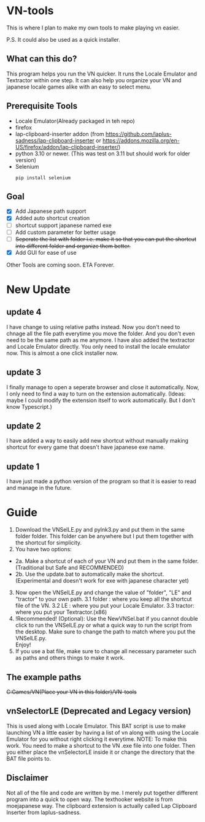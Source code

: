 # VN-tools

This is where I plan to make my own tools to make playing vn easier.

P.S. It could also be used as a quick installer.

## What can this do?
This program helps you run the VN quicker. It runs the Locale Emulator and Textractor within one step. It can also help you organize your VN and japanese locale games alike with an easy to select menu.

## Prerequisite Tools
- Locale Emulator(Already packaged in teh repo)
- firefox
- lap-clipboard-inserter addon (from https://github.com/laplus-sadness/lap-clipboard-inserter or https://addons.mozilla.org/en-US/firefox/addon/lap-clipboard-inserter/)
- python 3.10 or newer. (This was test on 3.11 but should work for older version)
- Selenium
  ```
  pip install selenium
  ``` 

## Goal
- [x] Add Japanese path support
- [x] Added auto shortcut creation
- [ ] shortcut support japanese named exe
- [ ] Add custom parameter for better usage
- [ ] ~~Seperate the list with folder i.e. make it so that you can put the shortcut into different folder and organize them better.~~
- [x] Add GUI for ease of use

Other Tools are coming soon. ETA Forever.

# New Update
## update 4
I have change to using relative paths instead. Now you don't need to chnage all the file path everytime you move the folder. And you don't even need to be the same path as me anymore.
I have also added the textractor and Locale Emulator directly. You only need to install the locale emulator now. This is almost a one click installer now.

## update 3
I finally manage to open a seperate browser and close it automatically. Now, I only need to find a way to turn on the extension automatically. (Ideas: maybe I could modify the extension itself to work automatically. But I don't know Typescript.)

## update 2
I have added a way to easily add new shortcut without manually making shortcut for every game that doesn't have japanese exe name.
## update 1
I have just made a python version of the program so that it is easier to read and manage in the future.


# Guide

1. Download the VNSelLE.py and pylnk3.py and put them in the same folder folder. This folder can be anywhere but I put them together with the shortcut for simplicity.
2. You have two options:
- 2a. Make a shortcut of each of your VN and put them in the same folder. (Traditional but Safe and RECOMMENDED)
- 2b. Use the update.bat to automatically make the shortcut. (Experimental and doesn't work for exe with japanese character yet) 
3. Now open the VNSelLE.py and change the value of "folder", "LE" and "tractor" to your own path.
  3.1 folder : where you keep all the shortcut file of the VN.
  3.2 LE     : where you put your Locale Emulator.
  3.3 tractor: where you put your Textractor.(x86)
5. !Recommended! (Optional): Use the NewVNSel.bat if you cannot double click to run the VNSelLE.py or what a quick way to run the script from the desktop. Make sure to change the path to match where you put the VNSelLE.py.  
 Enjoy!
6. If you use a bat file, make sure to change all necessary parameter such as paths and others things to make it work.

## The example paths
~~C:Games/VN(Place your VN in this folder)/VN-tools~~


## vnSelectorLE (Deprecated and Legacy version)
This is used along with Locale Emulator. This BAT script is use to make launching VN a little easier by having a list of vn along with using the Locale Emulator for you without right clicking it everytime.
NOTE: To make this work. You need to make a shortcut to the VN .exe file into one folder. Then you either place the vnSelectorLE inside it or change the directory that the BAT file points to.

## Disclaimer
Not all of the file and code are written by me. I merely put together different program into a quick to open way. The texthooker website is from moejapanese way. The clipboard extension is actually called Lap Clipboard Inserter from laplus-sadness.
